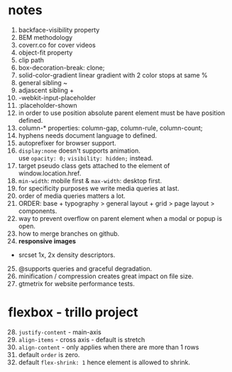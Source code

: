 # notes

1. backface-visibility property
2. BEM methodology
3. coverr.co for cover videos
4. object-fit property
5. clip path
6. box-decoration-break: clone;
7. solid-color-gradient linear gradient with 2 color stops at same %
8. general sibling ~
9. adjascent sibling +
10. -webkit-input-placeholder
11. :placeholder-shown 
12. in order to use position absolute parent element must be have position defined.
13. column-* properties: column-gap, column-rule, column-count;
14. hyphens needs document language to defined.
15. autoprefixer for browser support.
16. ```display:none``` doesn't supports animation. \
use ```opacity: 0;``` ```visibility: hidden;``` instead.
17. target pseudo class gets attached to the element of window.location.href.
18. ```min-width```: mobile first & ```max-width```: desktop first.
19. for specificity purposes we write media queries at last.
20. order of media queries matters a lot.
21. ORDER: base + typography > general layout + grid > page layout > components.
22. way to prevent overflow on parent element when a modal or popup is open.
23. how to merge branches on github.
24. **responsive images**
- srcset 1x, 2x density descriptors.
25. @supports queries and graceful degradation.
26. minification / compression creates great impact on file size.
27. gtmetrix for website performance tests.

# flexbox - trillo project

28. ```justify-content``` - main-axis
29. ```align-items``` - cross axis - default is stretch
30. ```align-content``` - only applies when there are more than 1 rows
31. default ```order``` is zero.
32. default ```flex-shrink: 1``` hence element is allowed to shrink.
